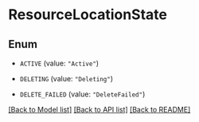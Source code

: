 # ResourceLocationState

## Enum


* `ACTIVE` (value: `"Active"`)

* `DELETING` (value: `"Deleting"`)

* `DELETE_FAILED` (value: `"DeleteFailed"`)


[[Back to Model list]](../README.md#documentation-for-models) [[Back to API list]](../README.md#documentation-for-api-endpoints) [[Back to README]](../README.md)


